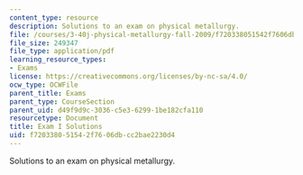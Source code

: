 ```yaml
---
content_type: resource
description: Solutions to an exam on physical metallurgy.
file: /courses/3-40j-physical-metallurgy-fall-2009/f720338051542f7606dbcc2bae2230d4_MIT3_40JF09_exam1_sol.pdf
file_size: 249347
file_type: application/pdf
learning_resource_types:
- Exams
license: https://creativecommons.org/licenses/by-nc-sa/4.0/
ocw_type: OCWFile
parent_title: Exams
parent_type: CourseSection
parent_uid: d49f9d9c-3036-c5e3-6299-1be182cfa110
resourcetype: Document
title: Exam I Solutions
uid: f7203380-5154-2f76-06db-cc2bae2230d4
---
```

Solutions to an exam on physical metallurgy.